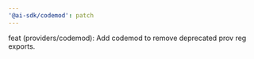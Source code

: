 ```yaml
---
'@ai-sdk/codemod': patch
---
```


feat (providers/codemod): Add codemod to remove deprecated prov reg exports.
